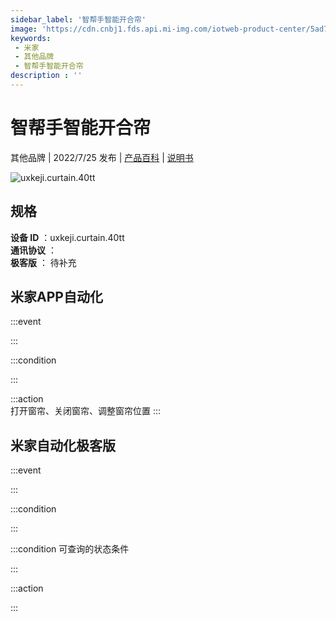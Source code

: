 ```yaml
---
sidebar_label: '智帮手智能开合帘'
image: 'https://cdn.cnbj1.fds.api.mi-img.com/iotweb-product-center/5ad7c6dc5a58aaa6e9148c4fdd34c0d5_1655197496365.png?GalaxyAccessKeyId=AKVGLQWBOVIRQ3XLEW&Expires=9223372036854775807&Signature=WreHt7kosppBaI4evYNqbcM00fg='
keywords: 
 - 米家
 - 其他品牌
 - 智帮手智能开合帘
description : ''
---
```

# 智帮手智能开合帘

其他品牌 | 2022/7/25 发布 | [产品百科](https://home.mi.com/webapp/content/baike/product/index.html?model=uxkeji.curtain.40tt/) | [说明书](https://home.mi.com/views/introduction.html?model=uxkeji.curtain.40tt&region=cn)

![uxkeji.curtain.40tt](https://cdn.cnbj1.fds.api.mi-img.com/iotweb-product-center/5ad7c6dc5a58aaa6e9148c4fdd34c0d5_1655197496365.png?GalaxyAccessKeyId=AKVGLQWBOVIRQ3XLEW&Expires=9223372036854775807&Signature=WreHt7kosppBaI4evYNqbcM00fg=)

## 规格  
> 
**设备 ID** ：uxkeji.curtain.40tt  
**通讯协议** ：  
**极客版**  ： 待补充 


## 米家APP自动化  

:::event  

:::

:::condition  

:::

:::action   
打开窗帘、关闭窗帘、调整窗帘位置
:::

## 米家自动化极客版  

:::event  

:::

:::condition  

:::

:::condition 可查询的状态条件  

:::

:::action  

:::

        
